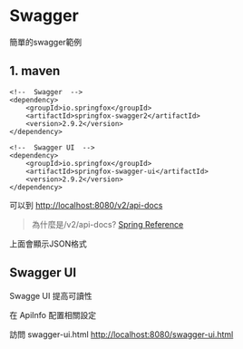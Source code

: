 # Swagger

簡單的swagger範例

## 1. maven

    <!--  Swagger  -->
    <dependency>
        <groupId>io.springfox</groupId>
        <artifactId>springfox-swagger2</artifactId>
        <version>2.9.2</version>
    </dependency>
    
    <!--  Swagger UI  -->
    <dependency>
        <groupId>io.springfox</groupId>
        <artifactId>springfox-swagger-ui</artifactId>
        <version>2.9.2</version>
    </dependency>
    
可以到 [http://localhost:8080/v2/api-docs](http://localhost:8080/v2/api-docs) 

> 為什麼是/v2/api-docs? [Spring Reference](https://springfox.github.io/springfox/docs/current/#customizing-the-swagger-endpoints)

上面會顯示JSON格式

## Swagger UI 

Swagge UI 提高可讀性

在 ApiInfo 配置相關設定

訪問 swagger-ui.html [http://localhost:8080/swagger-ui.html](http://localhost:8080/swagger-ui.html) 























